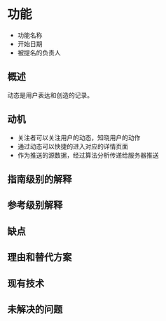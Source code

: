 # 功能

- 功能名称
- 开始日期
- 被提名的负责人

## 概述

动态是用户表达和创造的记录。

## 动机

- 关注者可以关注用户的动态，知晓用户的动作
- 通过动态可以快捷的进入对应的详情页面
- 作为推送的源数据，经过算法分析传递给服务器推送

## 指南级别的解释

## 参考级别解释

## 缺点

## 理由和替代方案

## 现有技术

## 未解决的问题
